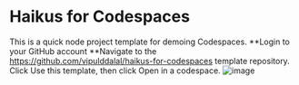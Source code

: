 
# Haikus for Codespaces

This is a quick node project template for demoing Codespaces. 
**Login to your GitHub account
**Navigate to the https://github.com/vipulddalal/haikus-for-codespaces template repository.
Click Use this template, then click Open in a codespace.
![image](https://github.com/vipulddalal/haikus-for-codespaces/assets/98317422/215d9cbc-f376-4d30-9d1a-80bb33cbbb84)



